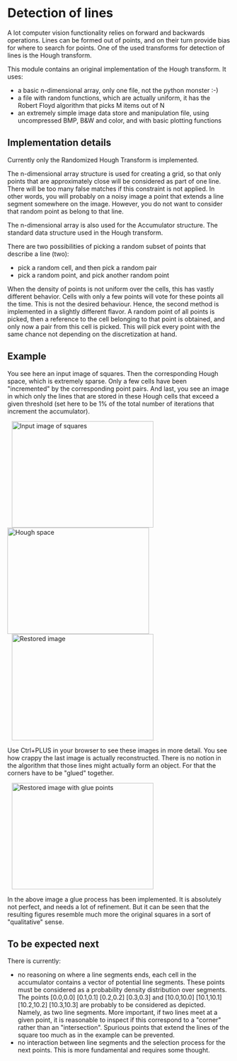 # Detection of lines

A lot computer vision functionality relies on forward and backwards operations. Lines can be formed out of points, and on their turn provide bias for where to search for points. One of the used transforms for detection of lines is the Hough transform.

This module contains an original implementation of the Hough transform. It uses:

* a basic n-dimensional array, only one file, not the python monster :-)
* a file with random functions, which are actually uniform, it has the Robert Floyd algorithm that picks M items out of N
* an extremely simple image data store and manipulation file, using uncompressed BMP, B&W and color, and with basic plotting functions

## Implementation details

Currently only the Randomized Hough Transform is implemented.

The n-dimensional array structure is used for creating a grid, so that only points that are approximately close will be considered as part of one line. There will be too many false matches if this constraint is not applied. In other words, you will probably on a noisy image a point that extends a line segment somewhere on the image. However, you do not want to consider that random point as belong to that line.

The n-dimensional array is also used for the Accumulator structure. The standard data structure used in the Hough transform. 

There are two possibilities of picking a random subset of points that describe a line (two):

* pick a random cell, and then pick a random pair
* pick a random point, and pick another random point

When the density of points is not uniform over the cells, this has vastly different behavior. Cells with only a few points will vote for these points all the time. This is not the desired behaviour. Hence, the second method is implemented in a slightly different flavor. A random point of all points is picked, then a reference to the cell belonging to that point is obtained, and only now a pair from this cell is picked. This will pick every point with the same chance not depending on the discretization at hand.

## Example

You see here an input image of squares. Then the corresponding Hough space, which is extremely sparse. Only a few cells have been "incremented" by the corresponding point pairs. And last, you see an image in which only the lines that are stored in these Hough cells that exceed a given threshold (set here to be 1% of the total number of iterations that increment the accumulator).

<img src="https://github.com/mrquincle/aim_modules/raw/master/DetectLineModule/data/square.bmp" width="320" height="240" title="Input image of squares" hspace="10"/>  
<img src="https://github.com/mrquincle/aim_modules/raw/master/DetectLineModule/data/square_accumulator.bmp" width="320" height="240" title="Hough space"/>  
<img src="https://github.com/mrquincle/aim_modules/raw/master/DetectLineModule/data/square_backprojection.bmp" width="320" height="240" title="Restored image" hspace="10"/>

Use Ctrl+PLUS in your browser to see these images in more detail. You see how crappy the last image is actually reconstructed. There is no notion in the algorithm that those lines might actually form an object. For that the corners have to be "glued" together.

<img src="https://github.com/mrquincle/aim_modules/raw/master/DetectLineModule/data/square_glue.bmp" width="320" height="240" title="Restored image with glue points" hspace="10"/>

In the above image a glue process has been implemented. It is absolutely not perfect, and needs a lot of refinement. But it can be seen that the resulting figures resemble much more the original squares in a sort of "qualitative" sense.

## To be expected next

There is currently:

* no reasoning on where a line segments ends, each cell in the accumulator contains a vector of potential line segments. These points must be considered as a probability density distribution over segments. The points [0.0,0.0] [0.1,0.1] [0.2,0.2] [0.3,0.3] and [10.0,10.0] [10.1,10.1] [10.2,10.2] [10.3,10.3] are probably to be considered as depicted. Namely, as two line segments. More important, if two lines meet at a given point, it is reasonable to inspect if this correspond to a "corner" rather than an "intersection". Spurious points that extend the lines of the square too much as in the example can be prevented.
* no interaction between line segments and the selection process for the next points. This is more fundamental and requires some thought.


